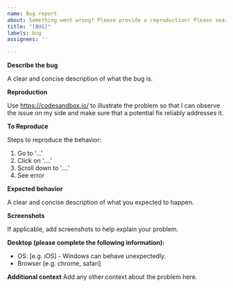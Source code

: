 ```yaml
---
name: Bug report
about: Something went wrong? Please provide a reproduction! Please search for similar issues first to make sure it is not already covered.
title: "[BUG]"
labels: bug
assignees: ''

---
```

<!-- I don't provide free support through Github issues. If you want to ask for support or request features, [sponsor the project](https://github.com/sponsors/petyosi) and contact me over email.
-->

**Describe the bug**

A clear and concise description of what the bug is.

**Reproduction**

Use https://codesandbox.io/ to illustrate the problem so that I can observe the issue on my side and make sure that a potential fix reliably addresses it.

**To Reproduce**

Steps to reproduce the behavior:
1. Go to '...'
2. Click on '....'
3. Scroll down to '....'
4. See error

**Expected behavior**

A clear and concise description of what you expected to happen.

**Screenshots**

If applicable, add screenshots to help explain your problem.

**Desktop (please complete the following information):**

 - OS: [e.g. iOS] - Windows can behave unexpectedly.
 - Browser [e.g. chrome, safari]

**Additional context**
Add any other context about the problem here.
